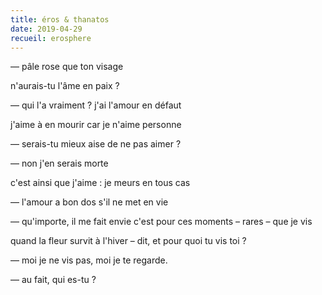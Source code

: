 ```yaml
---
title: éros & thanatos
date: 2019-04-29
recueil: erosphere
---
```


— pâle rose
que ton visage

n'aurais-tu l'âme en paix ?

— qui l'a vraiment ?
j'ai l'amour en défaut

j'aime à en mourir
car je n'aime personne

— serais-tu mieux aise de ne pas aimer ?

— non j'en serais morte

c'est ainsi que j'aime :
je meurs en tous cas

— l'amour a bon dos s'il ne met en vie

— qu'importe, il me fait envie
c'est pour ces moments – rares – que je vis

quand la fleur survit à l'hiver – dit,
et pour quoi tu vis toi ?

— moi je ne vis pas,
moi je te regarde.

— au fait, qui es-tu ?
